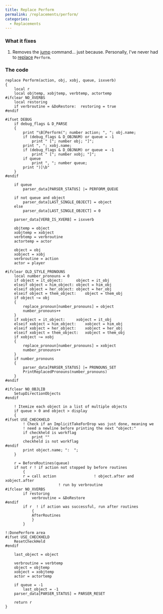 ```yaml
---
title: Replace Perform
permalink: /replacements/perform/
categories: 
  - Replacements
---
```


### What it fixes

1.  Removes the [jump](guts/jump/) command... just because.
    Personally, I've never had to [replace](guts/replace/)
    `Perform`.

### The code

    replace Perform(action, obj, xobj, queue, isxverb)
    {
        local r
        local objtemp, xobjtemp, verbtemp, actortemp
    #ifclear NO_XVERBS
        local restoring
        if verbroutine = &DoRestore:  restoring = true
    #endif

    #ifset DEBUG
        if debug_flags & D_PARSE
        {
            print "\B[Perform("; number action; ", "; obj.name;
            if (debug_flags & D_OBJNUM) or queue = -1
                print " ["; number obj; "]";
            print ", "; xobj.name;
            if (debug_flags & D_OBJNUM) or queue = -1
                print " ["; number xobj; "]";
            if queue
                print ", "; number queue;
            print ")]\b"
        }
    #endif

        if queue
            parser_data[PARSER_STATUS] |= PERFORM_QUEUE

        if not queue and object
            parser_data[LAST_SINGLE_OBJECT] = object
        else
            parser_data[LAST_SINGLE_OBJECT] = 0

        parser_data[VERB_IS_XVERB] = isxverb

        objtemp = object
        xobjtemp = xobject
        verbtemp = verbroutine
        actortemp = actor

        object = obj
        xobject = xobj
        verbroutine = action
        actor = player

    #ifclear OLD_STYLE_PRONOUNS
        local number_pronouns = 0
        if object = it_object:      object = it_obj
        elseif object = him_object: object = him_obj
        elseif object = her_object: object = her_obj
        elseif object = them_object:    object = them_obj
        if object ~= obj
        {
            replace_pronoun[number_pronouns] = object
            number_pronouns++
        }
        if xobject = it_object:     xobject = it_obj
        elseif xobject = him_object:    xobject = him_obj
        elseif xobject = her_object:    xobject = her_obj
        elseif xobject = them_object:   xobject = them_obj
        if xobject ~= xobj
        {
            replace_pronoun[number_pronouns] = xobject
            number_pronouns++
        }
        if number_pronouns
        {
            parser_data[PARSER_STATUS] |= PRONOUNS_SET
            PrintReplacedPronouns(number_pronouns)
        }
    #endif

    #ifclear NO_OBJLIB
        SetupDirectionObjects
    #endif

        ! Itemize each object in a list of multiple objects
        if queue > 0 and object > display
        {
    #ifset USE_CHECKHELD
            ! Check if an ImplicitTakeForDrop was just done, meaning we
            ! need a newline before printing the next "object:"
            if checkheld is workflag
                print ""
            checkheld is not workflag
    #endif
            print object.name; ":  ";
        }

        r = BeforeRoutines(queue)
        if not r ! if action not stopped by before routines
            {
            r = call action                 ! object.after and xobject.after
                            ! run by verbroutine
    #ifclear NO_XVERBS
            if restoring
                verbroutine = &DoRestore
    #endif
            if r  ! if action was successful, run after routines
                {
                AfterRoutines
                }
            }

    !:DonePerform area
    #ifset USE_CHECKHELD
        ResetCheckHeld
    #endif

        last_object = object

        verbroutine = verbtemp
        object = objtemp
        xobject = xobjtemp
        actor = actortemp

        if queue = -1
            last_object = -1
        parser_data[PARSER_STATUS] = PARSER_RESET

        return r
    }
